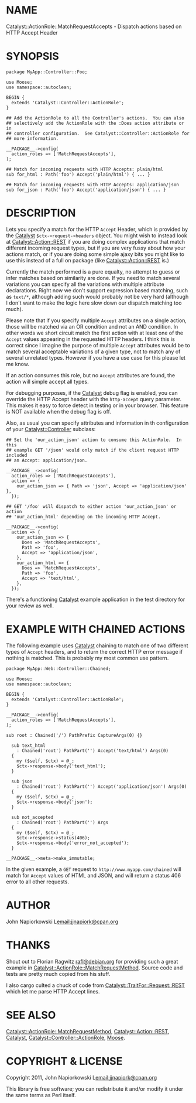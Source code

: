 # NAME

Catalyst::ActionRole::MatchRequestAccepts - Dispatch actions based on HTTP Accept Header

# SYNOPSIS

    package MyApp::Controller::Foo;

    use Moose;
    use namespace::autoclean;

    BEGIN {
      extends 'Catalyst::Controller::ActionRole';
    }

    ## Add the ActionRole to all the Controller's actions.  You can also 
    ## selectively add the ActionRole with the :Does action attribute or in
    ## controller configuration.  See Catalyst::Controller::ActionRole for
    ## more information.

    __PACKAGE__->config(
      action_roles => ['MatchRequestAccepts'],
    );

    ## Match for incoming requests with HTTP Accepts: plain/html
    sub for_html : Path('foo') Accept('plain/html') { ... }

    ## Match for incoming requests with HTTP Accepts: application/json
    sub for_json : Path('foo') Accept('application/json') { ... }

# DESCRIPTION

Lets you specify a match for the HTTP `Accept` Header, which is provided by
the [Catalyst](http://search.cpan.org/perldoc?Catalyst) `$ctx->request->headers` object.  You might wish to instead
look at [Catalyst::Action::REST](http://search.cpan.org/perldoc?Catalyst::Action::REST) if you are doing complex applications that
match different incoming request types, but if you are very fussy about how
your actions match, or if you are doing some simple ajaxy bits you might like
to use this instead of a full on package (like [Catalyst::Action::REST](http://search.cpan.org/perldoc?Catalyst::Action::REST) is.)

Currently the match performed is a pure equalty, no attempt to guess or infer
matches based on similarity are done.  If you need to match several variations
you can specify all the variations with multiple attribute declarations.  Right
now we don't support expression based matching, such as `text/*`, although
adding such would probably not be very hard (although I don't want to make the
logic here slow down our dispatch matching too much).

Please note that if you specify multiple `Accept` attributes on a single
action, those will be matched via an OR condition and not an AND condition.  In
other words we short circuit match the first action with at least one of the
`Accept` values appearing in the requested HTTP headers.  I think this is
correct since I imagine the purpose of multiple `Accept` attributes would be
to match several acceptable variations of a given type, not to match any of
several unrelated types.  However if you have a use case for this please let
me know.

If an action consumes this role, but no `Accept` attributes are found, the
action will simple accept all types.

For debugging purposes, if the [Catalyst](http://search.cpan.org/perldoc?Catalyst) debug flag is enabled, you can
override the HTTP Accept header with the `http-accept` query parameter.  This
makes it easy to force detect in testing or in your browser.  This feature is
NOT available when the debug flag is off.

Also, as usual you can specify attributes and information in th configuration
of your [Catalyst::Controller](http://search.cpan.org/perldoc?Catalyst::Controller) subclass:

    ## Set the 'our_action_json' action to consume this ActionRole.  In this
    ## example GET '/json' would only match if the client request HTTP included
    ## an Accept: application/json.

    __PACKAGE__->config(
      action_roles => ['MatchRequestAccepts'],
      action => {
        our_action_json => { Path => 'json', Accept => 'application/json' },
      });

    ## GET '/foo' will dispatch to either action 'our_action_json' or action
    ## 'our_action_html' depending on the incoming HTTP Accept.

    __PACKAGE__->config(
      action => {
        our_action_json => {
          Does => 'MatchRequestAccepts',
          Path => 'foo',
          Accept => 'application/json',
        },
        our_action_html => {
          Does => 'MatchRequestAccepts',
          Path => 'foo',
          Accept => 'text/html',
        },
      });

There's a functioning [Catalyst](http://search.cpan.org/perldoc?Catalyst) example application in the test directory for
your review as well.

# EXAMPLE WITH CHAINED ACTIONS

The following example uses [Catalyst](http://search.cpan.org/perldoc?Catalyst) chaining to match one of two different
types of `Accept` headers, and to return the correct HTTP error message if
nothing is matched.  This is probably my most common use pattern.

    package MyApp::Web::Controller::Chained;

    use Moose;
    use namespace::autoclean;

    BEGIN {
      extends 'Catalyst::Controller::ActionRole';
    }

    __PACKAGE__->config(
      action_roles => ['MatchRequestAccepts'],
    );

    sub root : Chained('/') PathPrefix CaptureArgs(0) {}

      sub text_html
        : Chained('root') PathPart('') Accept('text/html') Args(0)
      {
        my ($self, $ctx) = @_;
        $ctx->response->body('text_html');
      }

      sub json
        : Chained('root') PathPart('') Accept('application/json') Args(0)
      {
        my ($self, $ctx) = @_;
        $ctx->response->body('json');
      }

      sub not_accepted
        : Chained('root') PathPart('') Args
      {
        my ($self, $ctx) = @_;
        $ctx->response->status(406);
        $ctx->response->body('error_not_accepted');
      }

    __PACKAGE__->meta->make_immutable;

In the given example, a `GET` request to `http://www.myapp.com/chained` will
match for `Accept` values of HTML and JSON, and will return a status 406 error
to all other requests.

# AUTHOR

John Napiorkowski L<email:jjnapiork@cpan.org>

# THANKS

Shout out to Florian Ragwitz <rafl@debian.org> for providing such a great
example in [Catalyst::ActionRole::MatchRequestMethod](http://search.cpan.org/perldoc?Catalyst::ActionRole::MatchRequestMethod).  Source code and tests
are pretty much copied from his stuff.

I also cargo culted a chuck of code from [Catalyst::TraitFor::Request::REST](http://search.cpan.org/perldoc?Catalyst::TraitFor::Request::REST)
which let me parse HTTP Accept lines.

# SEE ALSO

[Catalyst::ActionRole::MatchRequestMethod](http://search.cpan.org/perldoc?Catalyst::ActionRole::MatchRequestMethod), [Catalyst::Action::REST](http://search.cpan.org/perldoc?Catalyst::Action::REST),
[Catalyst](http://search.cpan.org/perldoc?Catalyst), [Catalyst::Controller::ActionRole](http://search.cpan.org/perldoc?Catalyst::Controller::ActionRole), [Moose](http://search.cpan.org/perldoc?Moose).

# COPYRIGHT & LICENSE

Copyright 2011, John Napiorkowski L<email:jjnapiork@cpan.org>

This library is free software; you can redistribute it and/or modify it under
the same terms as Perl itself.